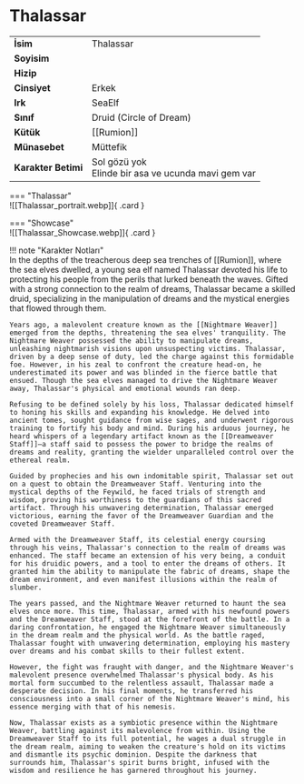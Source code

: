 # Thalassar   
  
<div class="grid" markdown>  
  
<table><tr><td><b>İsim</b></td><td>Thalassar</td></tr>  
<tr><td><b>Soyisim</b></td><td></td></tr>  
<tr><td><b>Hizip</b></td><td></td></tr>  
<tr><td><b>Cinsiyet</b></td><td>Erkek</td></tr>  
<tr><td><b>Irk</b></td><td>SeaElf</td></tr>  
<tr><td><b>Sınıf</b></td><td>Druid (Circle of Dream)</td></tr>  
<tr><td><b>Kütük</b></td><td>[[Rumion]]</td></tr>  
<tr><td><b>Münasebet</b></td><td>Müttefik</td></tr>  
<tr><td><b>Karakter Betimi</b></td><td>Sol gözü yok<br>Elinde bir asa ve ucunda mavi gem var</td></tr>  
</table>  
  
=== "Thalassar"  
	![[Thalassar_portrait.webp]]{ .card }  
  
=== "Showcase"  
	![[Thalassar_Showcase.webp]]{ .card }  
  
</div>  
  
!!! note "Karakter Notları"  
	In the depths of the treacherous deep sea trenches of [[Rumion]], where the sea elves dwelled, a young sea elf named Thalassar devoted his life to protecting his people from the perils that lurked beneath the waves. Gifted with a strong connection to the realm of dreams, Thalassar became a skilled druid, specializing in the manipulation of dreams and the mystical energies that flowed through them.  
	  
	Years ago, a malevolent creature known as the [[Nightmare Weaver]] emerged from the depths, threatening the sea elves' tranquility. The Nightmare Weaver possessed the ability to manipulate dreams, unleashing nightmarish visions upon unsuspecting victims. Thalassar, driven by a deep sense of duty, led the charge against this formidable foe. However, in his zeal to confront the creature head-on, he underestimated its power and was blinded in the fierce battle that ensued. Though the sea elves managed to drive the Nightmare Weaver away, Thalassar's physical and emotional wounds ran deep.  
	  
	Refusing to be defined solely by his loss, Thalassar dedicated himself to honing his skills and expanding his knowledge. He delved into ancient tomes, sought guidance from wise sages, and underwent rigorous training to fortify his body and mind. During his arduous journey, he heard whispers of a legendary artifact known as the [[Dreamweaver Staff]]—a staff said to possess the power to bridge the realms of dreams and reality, granting the wielder unparalleled control over the ethereal realm.  
	  
	Guided by prophecies and his own indomitable spirit, Thalassar set out on a quest to obtain the Dreamweaver Staff. Venturing into the mystical depths of the Feywild, he faced trials of strength and wisdom, proving his worthiness to the guardians of this sacred artifact. Through his unwavering determination, Thalassar emerged victorious, earning the favor of the Dreamweaver Guardian and the coveted Dreamweaver Staff.  
	  
	Armed with the Dreamweaver Staff, its celestial energy coursing through his veins, Thalassar's connection to the realm of dreams was enhanced. The staff became an extension of his very being, a conduit for his druidic powers, and a tool to enter the dreams of others. It granted him the ability to manipulate the fabric of dreams, shape the dream environment, and even manifest illusions within the realm of slumber.  
	  
	The years passed, and the Nightmare Weaver returned to haunt the sea elves once more. This time, Thalassar, armed with his newfound powers and the Dreamweaver Staff, stood at the forefront of the battle. In a daring confrontation, he engaged the Nightmare Weaver simultaneously in the dream realm and the physical world. As the battle raged, Thalassar fought with unwavering determination, employing his mastery over dreams and his combat skills to their fullest extent.  
	  
	However, the fight was fraught with danger, and the Nightmare Weaver's malevolent presence overwhelmed Thalassar's physical body. As his mortal form succumbed to the relentless assault, Thalassar made a desperate decision. In his final moments, he transferred his consciousness into a small corner of the Nightmare Weaver's mind, his essence merging with that of his nemesis.  
	  
	Now, Thalassar exists as a symbiotic presence within the Nightmare Weaver, battling against its malevolence from within. Using the Dreamweaver Staff to its full potential, he wages a dual struggle in the dream realm, aiming to weaken the creature's hold on its victims and dismantle its psychic dominion. Despite the darkness that surrounds him, Thalassar's spirit burns bright, infused with the wisdom and resilience he has garnered throughout his journey.  
